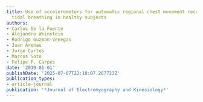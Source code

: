 ```yaml
---
title: Use of accelerometers for automatic regional chest movement recognition during
  tidal breathing in healthy subjects
authors:
- Carlos De la Fuente
- Alejandro Weinstein
- Rodrigo Guzman-Venegas
- Juan Arenas
- Jorge Cartes
- Marcos Soto
- Felipe P. Carpes
date: '2019-01-01'
publishDate: '2025-07-07T22:18:07.267723Z'
publication_types:
- article-journal
publication: '*Journal of Electromyography and Kinesiology*'
---
```

